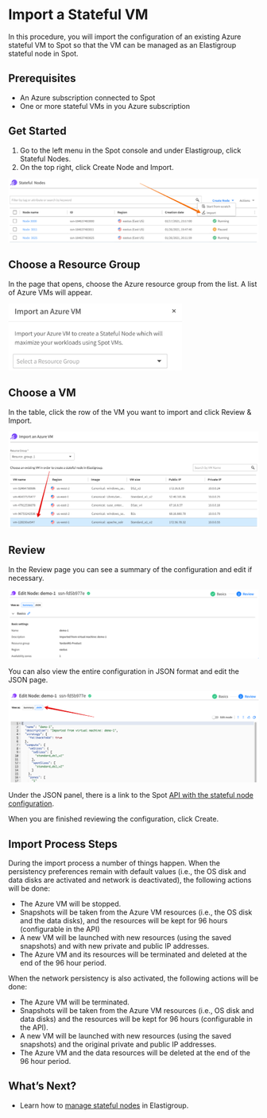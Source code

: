 # Import a Stateful VM

In this procedure, you will import the configuration of an existing Azure stateful VM to Spot so that the VM can be managed as an Elastigroup stateful node in Spot.

## Prerequisites
- An Azure subscription connected to Spot
- One or more stateful VMs in you Azure subscription

## Get Started
1. Go to the left menu in the Spot console and under Elastigroup, click Stateful Nodes.
2. On the top right, click Create Node and Import.

<img src="/elastigroup/_media/azure-import-a-stateful-vm-01.png" />

## Choose a Resource Group

In the page that opens, choose the Azure resource group from the list. A list of Azure VMs will appear.

<img src="/elastigroup/_media/azure-import-a-stateful-vm-02.png" width="350" />

## Choose a VM

In the table, click the row of the VM you want to import and click Review & Import.

<img src="/elastigroup/_media/azure-import-a-stateful-vm-03.png" />

## Review

In the Review page you can see a summary of the configuration and edit if necessary.  

<img src="/elastigroup/_media/azure-import-a-stateful-vm-04-1.png" />

You can also view the entire configuration in JSON format and edit the JSON page.

<img src="/elastigroup/_media/azure-import-a-stateful-vm-04-2.png" />

Under the JSON panel, there is a link to the Spot [API with the stateful node configuration](https://docs.spot.io/api/#operation/azureStatefulNodeCreate).

When you are finished reviewing the configuration, click Create.

## Import Process Steps

During the import process a number of things happen. When the persistency preferences remain with default values (i.e., the OS disk and data disks are activated and network is deactivated), the following actions will be done:

- The Azure VM will be stopped.
- Snapshots will be taken from the Azure VM resources (i.e., the OS disk and the data disks), and the resources will be kept for 96 hours (configurable in the API)
- A new VM will be launched with new resources (using the saved snapshots) and with new private and public IP addresses.
- The Azure VM and its resources will be terminated and deleted at the end of the 96 hour period.

When the network persistency is also activated, the following actions will be done:

- The Azure VM will be terminated.
- Snapshots will be taken from the Azure VM resources (i.e., OS disk and data disks) and the resources will be kept for 96 hours (configurable in the API).
- A new VM will be launched with new resources (using the saved snapshots) and the original private and public IP addresses.
- The Azure VM and the data resources will be deleted at the end of the 96 hour period.

## What’s Next?

- Learn how to [manage stateful nodes](elastigroup/tutorials-azure/use-stateful-nodes/manage) in Elastigroup.
